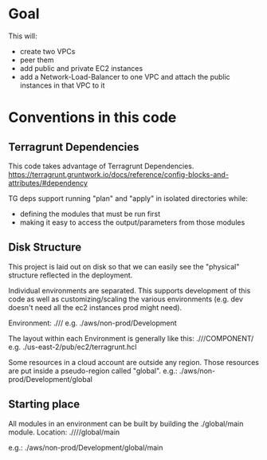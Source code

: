 # Goal

This will:
- create two VPCs
- peer them
- add public and private EC2 instances
- add a Network-Load-Balancer to one VPC and attach the public instances in that VPC to it

# Conventions in this code

## Terragrunt Dependencies

This code takes advantage of Terragrunt Dependencies.
https://terragrunt.gruntwork.io/docs/reference/config-blocks-and-attributes/#dependency

TG deps support running "plan" and "apply" in isolated directories while:
- defining the modules that must be run first
- making it easy to access the output/parameters from those modules

## Disk Structure

This project is laid out on disk so that we can easily see the
"physical" structure reflected in the deployment.

Individual environments are separated.
This supports development of this code as well as customizing/scaling the various
environments (e.g. dev doesn't need all the ec2 instances prod might need).

Environment:
   ./<cloud>/<deployment>/<environment>
   e.g. ./aws/non-prod/Development

The layout within each Environment is generally like this:
  ./<region>/<scope>/COMPONENT/
  e.g. ./us-east-2/pub/ec2/terragrunt.hcl

Some resources in a cloud account are outside any region.
Those resources are put inside a pseudo-region called "global".
e.g.:
  ./aws/non-prod/Development/global

## Starting place

All modules in an environment can be built by building
the ./global/main module. Location:
  ./<cloud>/<deployment>/<environment>/global/main

e.g.:
  ./aws/non-prod/Development/global/main
